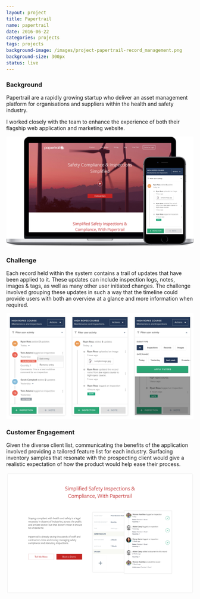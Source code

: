 ```yaml
---
layout: project
title: Papertrail
name: papertrail
date: 2016-06-22
categories: projects
tags: projects
background-image: /images/project-papertrail-record_management.png
background-size: 300px
status: live
---
```


### Background

Papertrail are a rapidly growing startup who deliver an asset management platform for organisations and suppliers within the health and safety industry.

I worked closely with the team to enhance the experience of both their flagship web application and marketing website.

![Alt text](/images/project-papertrail-home.jpg)

### Challenge

Each record held within the system contains a trail of updates that have been applied to it. These updates can include inspection logs, notes, images & tags, as well as many other user initiated changes. The challenge involved grouping these updates in such a way that the timeline could provide users with both an overview at a glance and more information when required.

![alt](/images/project-papertrail-record_management.jpg)

### Customer Engagement

Given the diverse client list, communicating the benefits of the application involved providing a tailored feature list for each industry. Surfacing inventory samples that resonate with the prospecting client would give a realistic expectation of how the product would help ease their process.

![alt](/images/project-papertrail-feature_section.jpg)